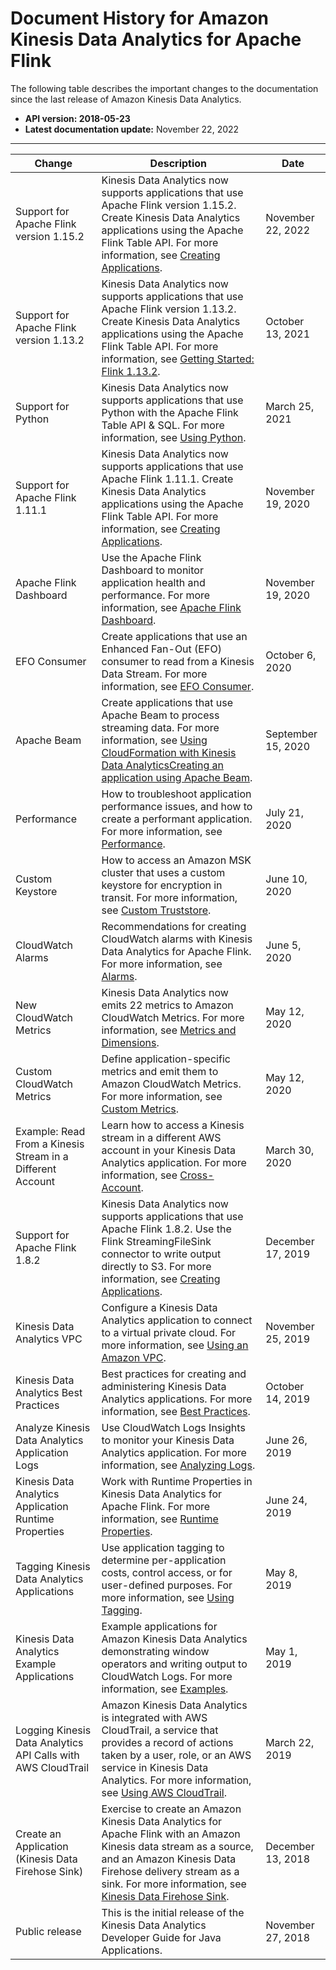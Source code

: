 # Document History for Amazon Kinesis Data Analytics for Apache Flink<a name="doc-history"></a>

The following table describes the important changes to the documentation since the last release of Amazon Kinesis Data Analytics\.
+ **API version: 2018\-05\-23** 
+ **Latest documentation update:** November 22, 2022


****  

| Change | Description | Date | 
| --- | --- | --- | 
| Support for Apache Flink version 1\.15\.2 | Kinesis Data Analytics now supports applications that use Apache Flink version 1\.15\.2\. Create Kinesis Data Analytics applications using the Apache Flink Table API\. For more information, see [Creating Applications](how-creating-apps.md)\.  | November 22, 2022 | 
| Support for Apache Flink version 1\.13\.2 | Kinesis Data Analytics now supports applications that use Apache Flink version 1\.13\.2\. Create Kinesis Data Analytics applications using the Apache Flink Table API\. For more information, see [Getting Started: Flink 1\.13\.2](getting-started-1-13.md)\.  | October 13, 2021 | 
| Support for Python | Kinesis Data Analytics now supports applications that use Python with the Apache Flink Table API & SQL\. For more information, see [Using Python](how-python.md)\.  | March 25, 2021 | 
| Support for Apache Flink 1\.11\.1 | Kinesis Data Analytics now supports applications that use Apache Flink 1\.11\.1\. Create Kinesis Data Analytics applications using the Apache Flink Table API\. For more information, see [Creating Applications](how-creating-apps.md)\.  | November 19, 2020 | 
| Apache Flink Dashboard | Use the Apache Flink Dashboard to monitor application health and performance\. For more information, see [Apache Flink Dashboard](how-dashboard.md)\.  | November 19, 2020 | 
| EFO Consumer | Create applications that use an Enhanced Fan\-Out \(EFO\) consumer to read from a Kinesis Data Stream\. For more information, see [EFO Consumer](examples-efo.md)\.  | October 6, 2020 | 
| Apache Beam | Create applications that use Apache Beam to process streaming data\. For more information, see [Using CloudFormation with Kinesis Data AnalyticsCreating an application using Apache Beam](examples-beam.md)\.  | September 15, 2020 | 
| Performance | How to troubleshoot application performance issues, and how to create a performant application\. For more information, see [Performance](performance.md)\.  | July 21, 2020 | 
| Custom Keystore | How to access an Amazon MSK cluster that uses a custom keystore for encryption in transit\. For more information, see [Custom Truststore](example-keystore.md)\.  | June 10, 2020 | 
| CloudWatch Alarms | Recommendations for creating CloudWatch alarms with Kinesis Data Analytics for Apache Flink\. For more information, see [Alarms](monitoring-metrics-alarms.md)\.  | June 5, 2020 | 
| New CloudWatch Metrics | Kinesis Data Analytics now emits 22 metrics to Amazon CloudWatch Metrics\. For more information, see [Metrics and Dimensions](metrics-dimensions.md)\.  | May 12, 2020 | 
| Custom CloudWatch Metrics | Define application\-specific metrics and emit them to Amazon CloudWatch Metrics\. For more information, see [Custom Metrics](monitoring-metrics-custom.md)\.  | May 12, 2020 | 
| Example: Read From a Kinesis Stream in a Different Account | Learn how to access a Kinesis stream in a different AWS account in your Kinesis Data Analytics application\. For more information, see [Cross\-Account](examples-cross.md)\.  | March 30, 2020 | 
| Support for Apache Flink 1\.8\.2 | Kinesis Data Analytics now supports applications that use Apache Flink 1\.8\.2\. Use the Flink StreamingFileSink connector to write output directly to S3\. For more information, see [Creating Applications](how-creating-apps.md)\.  | December 17, 2019 | 
| Kinesis Data Analytics VPC | Configure a Kinesis Data Analytics application to connect to a virtual private cloud\. For more information, see [Using an Amazon VPC](vpc.md)\.  | November 25, 2019 | 
| Kinesis Data Analytics Best Practices | Best practices for creating and administering Kinesis Data Analytics applications\. For more information, see [Best Practices](best-practices.md)\.  | October 14, 2019 | 
| Analyze Kinesis Data Analytics Application Logs | Use CloudWatch Logs Insights to monitor your Kinesis Data Analytics application\. For more information, see [Analyzing Logs](cloudwatch-logs-reading.md)\.  | June 26, 2019 | 
| Kinesis Data Analytics Application Runtime Properties | Work with Runtime Properties in Kinesis Data Analytics for Apache Flink\. For more information, see [Runtime Properties](how-properties.md)\.  | June 24, 2019 | 
| Tagging Kinesis Data Analytics Applications | Use application tagging to determine per\-application costs, control access, or for user\-defined purposes\. For more information, see [Using Tagging](how-tagging.md)\.  | May 8, 2019 | 
| Kinesis Data Analytics Example Applications | Example applications for Amazon Kinesis Data Analytics demonstrating window operators and writing output to CloudWatch Logs\. For more information, see [Examples](examples.md)\.  | May 1, 2019 | 
| Logging Kinesis Data Analytics API Calls with AWS CloudTrail | Amazon Kinesis Data Analytics is integrated with AWS CloudTrail, a service that provides a record of actions taken by a user, role, or an AWS service in Kinesis Data Analytics\. For more information, see [Using AWS CloudTrail](logging-using-cloudtrail.md)\.  | March 22, 2019 | 
| Create an Application \(Kinesis Data Firehose Sink\) | Exercise to create an Amazon Kinesis Data Analytics for Apache Flink with an Amazon Kinesis data stream as a source, and an Amazon Kinesis Data Firehose delivery stream as a sink\. For more information, see [Kinesis Data Firehose Sink](get-started-exercise-fh.md)\.  | December 13, 2018 | 
| Public release | This is the initial release of the Kinesis Data Analytics Developer Guide for Java Applications\. | November 27, 2018 | 